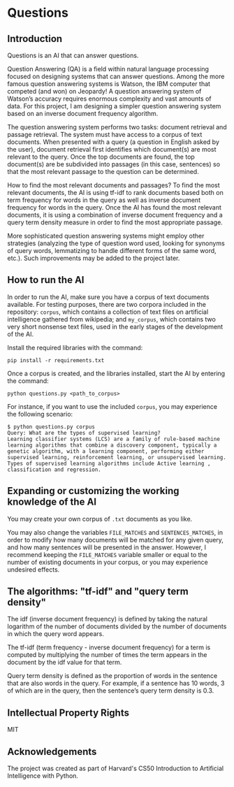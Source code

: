 # Questions

## Introduction

Questions is an AI that can answer questions.

Question Answering (QA) is a field within natural language processing focused on designing systems that can answer questions. Among the more famous question answering systems is Watson, the IBM computer that competed (and won) on Jeopardy! A question answering system of Watson’s accuracy requires enormous complexity and vast amounts of data. For this project, I am designing a simpler question answering system based on an inverse document frequency algorithm.

The question answering system performs two tasks: document retrieval and passage retrieval. The system must have access to a corpus of text documents. When presented with a query (a question in English asked by the user), document retrieval first identifies which document(s) are most relevant to the query. Once the top documents are found, the top document(s) are be subdivided into passages (in this case, sentences) so that the most relevant passage to the question can be determined.

How to find the most relevant documents and passages? To find the most relevant documents, the AI is using tf-idf to rank documents based both on term frequency for words in the query as well as inverse document frequency for words in the query. Once the AI has found the most relevant documents, it is using a combination of inverse document frequency and a query term density measure in order to find the most appropriate passage.

More sophisticated question answering systems might employ other strategies (analyzing the type of question word used, looking for synonyms of query words, lemmatizing to handle different forms of the same word, etc.). Such improvements may be added to the project later.

## How to run the AI

In order to run the AI, make sure you have a corpus of text documents available. For testing purposes, there are two corpora included in the repository: `corpus`, which contains a collection of text files on artificial intelligence gathered from wikipedia; and `my_corpus`, which contains two very short nonsense text files, used in the early stages of the development of the AI.

Install the required libraries with the command:

```
pip install -r requirements.txt
```

Once a corpus is created, and the libraries installed, start the AI by entering the command:

```
python questions.py <path_to_corpus>
```

For instance, if you want to use the included `corpus`, you may experience the following scenario:

```
$ python questions.py corpus
Query: What are the types of supervised learning?
Learning classifier systems (LCS) are a family of rule-based machine learning algorithms that combine a discovery component, typically a genetic algorithm, with a learning component, performing either supervised learning, reinforcement learning, or unsupervised learning.
Types of supervised learning algorithms include Active learning , classification and regression.
```

## Expanding or customizing the working knowledge of the AI

You may create your own corpus of `.txt` documents as you like.

You may also change the variables `FILE_MATCHES` and `SENTENCES_MATCHES`, in order to modify how many documents will be matched for any given query, and how many sentences will be presented in the answer. However, I recommend keeping the `FILE_MATCHES` variable smaller or equal to the number of existing documents in your corpus, or you may experience undesired effects.

## The algorithms: "tf-idf" and "query term density"

The idf (inverse document frequency) is defined by taking the natural logarithm of the number of documents divided by the number of documents in which the query word appears.

The tf-idf (term frequency - inverse document frequency) for a term is computed by multiplying the number of times the term appears in the document by the idf value for that term.

Query term density is defined as the proportion of words in the sentence that are also words in the query. For example, if a sentence has 10 words, 3 of which are in the query, then the sentence’s query term density is 0.3.

## Intellectual Property Rights

MIT

## Acknowledgements

The project was created as part of Harvard's CS50 Introduction to Artificial Intelligence with Python.
